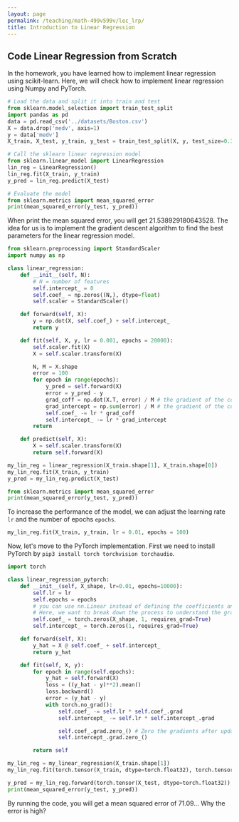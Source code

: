 ```yaml
---
layout: page
permalink: /teaching/math-499v599v/lec_lrp/
title: Introduction to Linear Regression
---
```


## Code Linear Regression from Scratch
In the homework, you have learned how to implement linear regression using scikit-learn. 
Here, we will check how to implement linear regression using Numpy and PyTorch.
```python
# Load the data and split it into train and test
from sklearn.model_selection import train_test_split
import pandas as pd
data = pd.read_csv('../datasets/Boston.csv')
X = data.drop('medv', axis=1)
y = data['medv']
X_train, X_test, y_train, y_test = train_test_split(X, y, test_size=0.3, random_state=42)

# Call the sklearn linear regression model
from sklearn.linear_model import LinearRegression
lin_reg = LinearRegression()
lin_reg.fit(X_train, y_train)
y_pred = lin_reg.predict(X_test)

# Evaluate the model
from sklearn.metrics import mean_squared_error
print(mean_squared_error(y_test, y_pred))
```
When print the mean squared error, you will get 21.538929180643528.
The idea for us is to implement the gradient descent algorithm to find the best parameters for the linear regression model.

```python
from sklearn.preprocessing import StandardScaler
import numpy as np

class linear_regression:
    def __init__(self, N):
        # N = number of features
        self.intercept_ = 0
        self.coef_ = np.zeros((N,), dtype=float)
        self.scaler = StandardScaler()

    def forward(self, X):
        y = np.dot(X, self.coef_) + self.intercept_
        return y

    def fit(self, X, y, lr = 0.001, epochs = 20000):
        self.scaler.fit(X)
        X = self.scaler.transform(X)

        N, M = X.shape
        error = 100
        for epoch in range(epochs):
            y_pred = self.forward(X)
            error = y_pred - y
            grad_coff = np.dot(X.T, error) / M # the gradient of the cost function with respect to the coefficients
            grad_intercept = np.sum(error) / M # the gradient of the cost function with respect to the intercept
            self.coef_ -= lr * grad_coff
            self.intercept_ -= lr * grad_intercept
        return

    def predict(self, X):
        X = self.scaler.transform(X)
        return self.forward(X)

my_lin_reg = linear_regression(X_train.shape[1], X_train.shape[0])
my_lin_reg.fit(X_train, y_train)
y_pred = my_lin_reg.predict(X_test)

from sklearn.metrics import mean_squared_error
print(mean_squared_error(y_test, y_pred))
```
To increase the performance of the model, we can adjust the learning rate `lr` and the number of epochs `epochs`. 
```python
my_lin_reg.fit(X_train, y_train, lr = 0.01, epochs = 100)
```
Now, let's move to the PyTorch implementation. First we need to install PyTorch by `pip3 install torch torchvision torchaudio`.
```python
import torch

class linear_regression_pytorch:
    def __init__(self, X_shape, lr=0.01, epochs=10000):
        self.lr = lr
        self.epochs = epochs
        # you can use nn.Linear instead of defining the coefficients and intercept
        # Here, we want to break down the process to understand the gradient descent algorithm
        self.coef_ = torch.zeros(X_shape, 1, requires_grad=True)
        self.intercept_ = torch.zeros(1, requires_grad=True)

    def forward(self, X):
        y_hat = X @ self.coef_ + self.intercept_
        return y_hat

    def fit(self, X, y):
        for epoch in range(self.epochs):
            y_hat = self.forward(X)
            loss = ((y_hat - y)**2).mean()
            loss.backward()
            error = (y_hat - y)
            with torch.no_grad():
                self.coef_ -= self.lr * self.coef_.grad
                self.intercept_ -= self.lr * self.intercept_.grad

                self.coef_.grad.zero_() # Zero the gradients after updating
                self.intercept_.grad.zero_()

        return self

my_lin_reg = my_linear_regression(X_train.shape[1])
my_lin_reg.fit(torch.tensor(X_train, dtype=torch.float32), torch.tensor(y_train.values, dtype=torch.float32))

y_pred = my_lin_reg.forward(torch.tensor(X_test, dtype=torch.float32)).detach().numpy()
print(mean_squared_error(y_test, y_pred))
```
By running the code, you will get a mean squared error of 71.09... Why the error is high?
